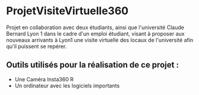 # ProjetVisiteVirtuelle360
Projet en collaboration avec deux étudiants, ainsi que l'université Claude Bernard Lyon 1 dans le cadre d'un emploi étudiant, visant à proposer aux nouveaux arrivants à Lyon1 une visite virtuelle des locaux de l'université afin qu'il puissent se repérer.

## Outils utilisés pour la réalisation de ce projet : 

<ul>
  <li> Une Caméra Insta360 R </li>
  <li> Un ordinateur avec les logiciels importants </li>
</ul>
